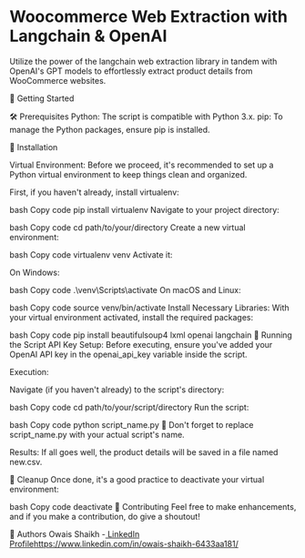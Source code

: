 # Woocommerce Web Extraction with Langchain & OpenAI

Utilize the power of the langchain web extraction library in tandem with OpenAI's GPT models to effortlessly extract product details from WooCommerce websites.

🚀 Getting Started

🛠️ Prerequisites
Python: The script is compatible with Python 3.x.
pip: To manage the Python packages, ensure pip is installed.

🔧 Installation

Virtual Environment: Before we proceed, it's recommended to set up a Python virtual environment to keep things clean and organized.

First, if you haven't already, install virtualenv:

bash
Copy code
pip install virtualenv
Navigate to your project directory:

bash
Copy code
cd path/to/your/directory
Create a new virtual environment:

bash
Copy code
virtualenv venv
Activate it:

On Windows:

bash
Copy code
.\venv\Scripts\activate
On macOS and Linux:

bash
Copy code
source venv/bin/activate
Install Necessary Libraries: With your virtual environment activated, install the required packages:

bash
Copy code
pip install beautifulsoup4 lxml openai langchain
📜 Running the Script
API Key Setup: Before executing, ensure you've added your OpenAI API key in the openai_api_key variable inside the script.

Execution:

Navigate (if you haven't already) to the script's directory:

bash
Copy code
cd path/to/your/script/directory
Run the script:

bash
Copy code
python script_name.py
📌 Don't forget to replace script_name.py with your actual script's name.

Results: If all goes well, the product details will be saved in a file named new.csv.

🧹 Cleanup
Once done, it's a good practice to deactivate your virtual environment:

bash
Copy code
deactivate
🤝 Contributing
Feel free to make enhancements, and if you make a contribution, do give a shoutout!

👤 Authors
Owais Shaikh -[ LinkedIn Profile](https://www.linkedin.com/in/owais-shaikh-6433aa181/)https://www.linkedin.com/in/owais-shaikh-6433aa181/
